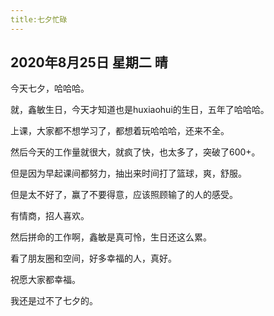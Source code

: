 ```yaml
---
title:七夕忙碌
---
```


## 2020年8月25日 星期二 晴

今天七夕，哈哈哈。

就，鑫敏生日，今天才知道也是huxiaohui的生日，五年了哈哈哈。

上课，大家都不想学习了，都想着玩哈哈哈，还来不全。

然后今天的工作量就很大，就疯了快，也太多了，突破了600+。

但是因为早起课间都努力，抽出来时间打了篮球，爽，舒服。

但是太不好了，赢了不要得意，应该照顾输了的人的感受。

有情商，招人喜欢。

然后拼命的工作啊，鑫敏是真可怜，生日还这么累。

看了朋友圈和空间，好多幸福的人，真好。

祝愿大家都幸福。

我还是过不了七夕的。